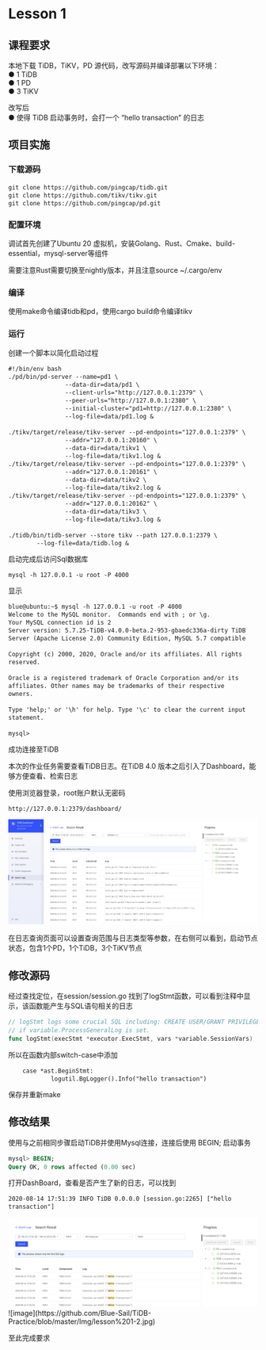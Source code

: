# Lesson 1

## 课程要求

本地下载 TiDB，TiKV，PD 源代码，改写源码并编译部署以下环境：<br>● 1 TiDB<br>● 1 PD<br>● 3 TiKV
	

改写后<br>● 使得 TiDB 启动事务时，会打一个 “hello transaction” 的日志



## 项目实施

### 下载源码

```
git clone https://github.com/pingcap/tidb.git
git clone https://github.com/tikv/tikv.git
git clone https://github.com/pingcap/pd.git
```

### 配置环境

调试首先创建了Ubuntu 20 虚拟机，安装Golang、Rust、Cmake、build-essential，mysql-server等组件

需要注意Rust需要切换至nightly版本，并且注意source ~/.cargo/env

### 编译

使用make命令编译tidb和pd，使用cargo build命令编译tikv

### 运行

创建一个脚本以简化启动过程

```shell
#!/bin/env bash
./pd/bin/pd-server --name=pd1 \
                --data-dir=data/pd1 \
                --client-urls="http://127.0.0.1:2379" \
                --peer-urls="http://127.0.0.1:2380" \
                --initial-cluster="pd1=http://127.0.0.1:2380" \
                --log-file=data/pd1.log &

./tikv/target/release/tikv-server --pd-endpoints="127.0.0.1:2379" \
                --addr="127.0.0.1:20160" \
                --data-dir=data/tikv1 \
                --log-file=data/tikv1.log &
./tikv/target/release/tikv-server --pd-endpoints="127.0.0.1:2379" \
                --addr="127.0.0.1:20161" \
                --data-dir=data/tikv2 \
                --log-file=data/tikv2.log &
./tikv/target/release/tikv-server --pd-endpoints="127.0.0.1:2379" \
                --addr="127.0.0.1:20162" \
                --data-dir=data/tikv3 \
                --log-file=data/tikv3.log &

./tidb/bin/tidb-server --store tikv --path 127.0.0.1:2379 \
		--log-file=data/tidb.log &
```

启动完成后访问Sql数据库

```
mysql -h 127.0.0.1 -u root -P 4000
```

显示

```shell
blue@ubuntu:~$ mysql -h 127.0.0.1 -u root -P 4000
Welcome to the MySQL monitor.  Commands end with ; or \g.
Your MySQL connection id is 2
Server version: 5.7.25-TiDB-v4.0.0-beta.2-953-gbaedc336a-dirty TiDB Server (Apache License 2.0) Community Edition, MySQL 5.7 compatible

Copyright (c) 2000, 2020, Oracle and/or its affiliates. All rights reserved.

Oracle is a registered trademark of Oracle Corporation and/or its
affiliates. Other names may be trademarks of their respective
owners.

Type 'help;' or '\h' for help. Type '\c' to clear the current input statement.

mysql> 
```

成功连接至TiDB

本次的作业任务需要查看TiDB日志。在TiDB 4.0 版本之后引入了Dashboard，能够方便查看、检索日志

使用浏览器登录，root账户默认无密码

```
http://127.0.0.1:2379/dashboard/
```
![image](https://github.com/Blue-Sail/TiDB-Practice/blob/master/Img/lesson%201-1.jpg)

在日志查询页面可以设置查询范围与日志类型等参数，在右侧可以看到，启动节点状态，包含1个PD，1个TiDB，3个TiKV节点

## 修改源码

经过查找定位，在session/session.go 找到了logStmt函数，可以看到注释中显示，该函数能产生与SQL语句相关的日志

```go
// logStmt logs some crucial SQL including: CREATE USER/GRANT PRIVILEGE/CHANGE PASSWORD/DDL etc and normal SQL
// if variable.ProcessGeneralLog is set.
func logStmt(execStmt *executor.ExecStmt, vars *variable.SessionVars)
```

所以在函数内部switch-case中添加

```
	case *ast.BeginStmt:
			logutil.BgLogger().Info("hello transaction")
```

保存并重新make

## 修改结果

使用与之前相同步骤启动TiDB并使用Mysql连接，连接后使用 BEGIN; 启动事务

```sql
mysql> BEGIN;
Query OK, 0 rows affected (0.00 sec)

```

打开DashBoard，查看是否产生了新的日志，可以找到

```
2020-08-14 17:51:39 INFO TiDB 0.0.0.0 [session.go:2265] ["hello transaction"]
```

<img src="Img/lesson 1-2.png" style="zoom:75%;" />
![image](https://github.com/Blue-Sail/TiDB-Practice/blob/master/Img/lesson%201-2.jpg)


至此完成要求
